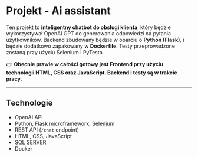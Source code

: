 # Projekt - Ai assistant

Ten projekt to **inteligentny chatbot do obsługi klienta**, który będzie wykorzystywał  OpenAI GPT do generowania odpowiedzi na pytania użytkowników. Backend zbudowany będzie w oparciu o **Python (Flask)**, i będzie dodatkowo zapakowany w **Dockerfile**. Testy przeprowadzone zostaną przy użyciu Selenium i PyTesta.

👉 **Obecnie prawie w całości gotowy jest Frontend przy użyciu technologii HTML, CSS oraz JavaScript. Backend i testy są w trakcie pracy.**

---

## Technologie

- OpenAI API
- Python, Flask microframework, Selenium
- REST API (`/chat` endpoint)
- HTML, CSS, JavaScript
- SQL SERVER
- Docker




